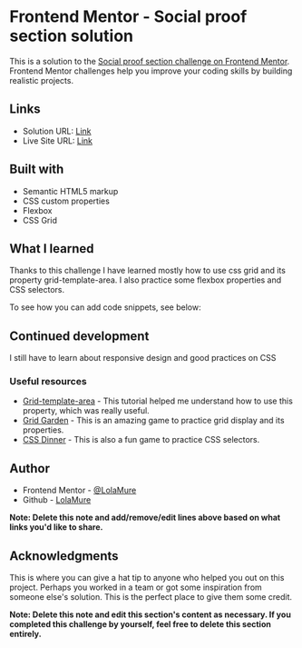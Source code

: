 # Frontend Mentor - Social proof section solution

This is a solution to the [Social proof section challenge on Frontend Mentor](https://www.frontendmentor.io/challenges/social-proof-section-6e0qTv_bA). Frontend Mentor challenges help you improve your coding skills by building realistic projects. 


## Links

- Solution URL: [Link](https://github.com/LolaMure/Social-proof-section)
- Live Site URL: [Link](https://lolamure.github.io/Social-proof-section/)


## Built with

- Semantic HTML5 markup
- CSS custom properties
- Flexbox
- CSS Grid

## What I learned

Thanks to this challenge I have learned mostly how to use css grid and its property grid-template-area. I also practice some flexbox properties and CSS selectors.

To see how you can add code snippets, see below:


## Continued development

I still have to learn about responsive design and good practices on CSS
### Useful resources

- [Grid-template-area](https://developer.mozilla.org/es/docs/Web/CSS/grid-template-areas) - This tutorial helped me understand how to use this property, which was really useful.
- [Grid Garden](https://cssgridgarden.com/) - This is an amazing game to practice grid display and its properties.
- [CSS Dinner](https://flukeout.github.io/) - This is also a fun game to practice CSS selectors.

## Author

- Frontend Mentor - [@LolaMure](https://www.frontendmentor.io/profile/LolaMure)
- Github - [LolaMure](https://github.com/LolaMure)

**Note: Delete this note and add/remove/edit lines above based on what links you'd like to share.**

## Acknowledgments

This is where you can give a hat tip to anyone who helped you out on this project. Perhaps you worked in a team or got some inspiration from someone else's solution. This is the perfect place to give them some credit.

**Note: Delete this note and edit this section's content as necessary. If you completed this challenge by yourself, feel free to delete this section entirely.**
